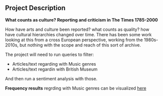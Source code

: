 
## Project Description

**What counts as culture? Reporting and criticism in The Times 1785-2000**


How have arts and culture been reported? what counts as quality? how have cultural hierarchies changed over time. There has been some work looking at this from a cross European perspective, working from the 1980s-2010s, but nothing with the scope and reach of this sort of archive. 

The project will need to run queries to filter:
- Articles/text regarding with Music genres
- Articles/text regardin with British Museum 

And then run a sentiment analysis with those. 

**Frequency results** regrding with Music genres can be visualized [here](https://github.com/defoe-code/defoe_visualization/tree/master/Round_1/Dave_OBrien)

